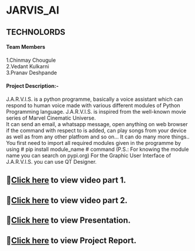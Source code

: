 # JARVIS_AI

## TECHNOLORDS

#### Team Members 
1.Chinmay Chougule                                                        
2.Vedant Kulkarni                                                                           
3.Pranav Deshpande

#### Project Description:-
J.A.R.V.I.S. is a python programme, basically a voice assistant which can respond to human voice made with various different modules of Python Programming language. J.A.R.V.I.S. is inspired from the well-known movie series of Marvel Cinematic Universe.                                                               
It can send an email, a whatsapp message, open anything on web browser if the command with respect to is added, can play songs from your device as well as from any other platfrom and so on... It can do many more things..                                                                
You first need to import all required modules given in the programme by using # pip install module_name # command (P.S.: For knowing the module name you can search on pypi.org) For the Graphic User Interface of J.A.R.V.I.S. you can use QT Designer.                                               
## 🍁[Click here](https://drive.google.com/file/d/1u3FDjzO_8icb3iAP_qJX64jkDza7_-ls/view?usp=drivesdk) to view video part 1.
## 🍁[Click here](https://drive.google.com/file/d/1tyq4vaSc0tOnppOREs9_k0CD_DtN9Pp7/view?usp=drivesdk) to view video part 2.
## 🍁[Click here](https://docs.google.com/presentation/d/15aJEPrxUJzz67pgGso0DCToJCF2kLg1ECgUCOgrpGKc/edit?usp=sharing) to view Presentation.
## 🍁[Click here](https://docs.google.com/document/d/1MHLiEZi7xVD4EtbzR2UwuMeasXECSTGF0pReaaLSZwQ/edit?usp=sharing) to view Project Report.
